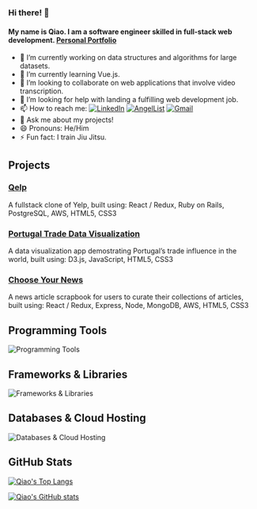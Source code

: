 ### Hi there! 👋

#### My name is Qiao. I am a software engineer skilled in full-stack web development. [Personal Portfolio](https://qiaoyanghan.com/)

- 🔭 I’m currently working on data structures and algorithms for large datasets.
- 🌱 I’m currently learning Vue.js.
- 👯 I’m looking to collaborate on web applications that involve video transcription.
- 🤔 I’m looking for help with landing a fulfilling web development job.
- 📫 How to reach me:
[![LinkedIn](https://img.shields.io/badge/linkedin-%230077B5.svg?style=for-the-badge&logo=linkedin&logoColor=white)](https://www.linkedin.com/in/qiaoyanghan/)
[![AngelList](https://img.shields.io/badge/AngelList-%23D4D4D4.svg?style=for-the-badge&logo=AngelList&logoColor=white)](https://angel.co/u/qiaoyanghan)
[![Gmail](https://img.shields.io/badge/Gmail-D14836?style=for-the-badge&logo=gmail&logoColor=white)](mailto:qyhwork@gmail.com)
- 💬 Ask me about my projects!
- 😄 Pronouns: He/Him
- ⚡ Fun fact: I train Jiu Jitsu.

## Projects
### [Qelp](https://qelp.onrender.com)
A fullstack clone of Yelp, built using: React / Redux, Ruby on Rails, PostgreSQL, AWS, HTML5, CSS3

### [Portugal Trade Data Visualization](https://qyhappacademy.github.io/Portugal-Trade-Data-Visualization)
A data visualization app demostrating Portugal’s trade influence in the world, built using: D3.js, JavaScript, HTML5, CSS3

### [Choose Your News](https://choose-your-news.onrender.com)
A news article scrapbook for users to curate their collections of articles, built using: React / Redux, Express, Node, MongoDB, AWS, HTML5, CSS3

## Programming Tools
![Programming Tools](https://skills.thijs.gg/icons?i=js,ruby,php,python,java,html,css,sass)

## Frameworks & Libraries
![Frameworks & Libraries](https://skills.thijs.gg/icons?i=react,redux,express,nodejs,jquery,rails,laravel)

## Databases & Cloud Hosting
![Databases & Cloud Hosting](https://skills.thijs.gg/icons?i=postgres,sqlite,mysql,mongodb,aws)

## GitHub Stats
[![Qiao's Top Langs](https://github-readme-stats.vercel.app/api/top-langs/?username=qyhAppAcademy)](https://github.com/qyhAppAcademy/github-readme-stats)

[![Qiao's GitHub stats](https://github-readme-stats.vercel.app/api?username=qyhAppAcademy&show_icons=true&count_private=true)](https://github.com/qyhAppAcademy/github-readme-stats)
